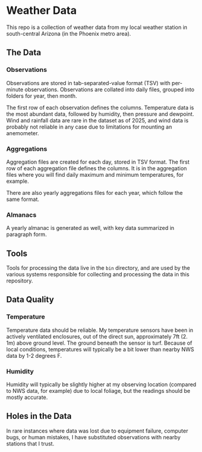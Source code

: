 # Weather Data

This repo is a collection of weather data from my local weather station in 
south-central Arizona (in the Phoenix metro area). 

## The Data

### Observations

Observations are stored in tab-separated-value format (TSV) with per-minute
observations. Observations are collated into daily files, grouped into folders
for year, then month. 

The first row of each observation defines the columns. Temperature data is the
most abundant data, followed by humidity, then pressure and dewpoint. Wind and
rainfall data are rare in the dataset as of 2025, and wind data is probably 
not reliable in any case due to limitations for mounting an anemometer. 

### Aggregations

Aggregation files are created for each day, stored in TSV format. The first row
of each aggregation file defines the columns. It is in the aggregation files
where you will find daily maximum and minimum temperatures, for example.

There are also yearly aggregations files for each year, which follow the same
format.

### Almanacs

A yearly almanac is generated as well, with key data summarized in paragraph 
form.

## Tools

Tools for processing the data live in the `bin` directory, and are used by the
various systems responsible for collecting and processing the data in this
repository.

## Data Quality

### Temperature

Temperature data should be reliable. My temperature sensors have been in 
actively ventilated enclosures, out of the direct sun, approximately 7ft (2.
1m) above ground level. The ground beneath the sensor is turf. Because of 
local conditions, temperatures will typically be a bit lower than nearby NWS 
data by 1-2 degrees F.

### Humidity

Humidity will typically be slightly higher at my observing location 
(compared to NWS data, for example) due to local foliage, but the readings 
should be mostly accurate.

## Holes in the Data

In rare instances where data was lost due to equipment failure, computer
bugs, or human mistakes, I have substituted observations with nearby
stations that I trust.